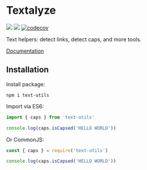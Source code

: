 # Textalyze

![](https://img.shields.io/github/workflow/status/Satont/text-utils/Build%20Project/master) ![](https://img.shields.io/github/workflow/status/Satont/text-utils/Test%20Project/master?label=tests) [![codecov](https://codecov.io/gh/Satont/text-utils/branch/main/graph/badge.svg?token=ABFL6BTPXK)]()

Text helpers: detect links, detect caps, and more tools.

[Documentation](https://satont.github.io/text-utils/)

## Installation

Install package:

```shell
npm i text-utils
```

Import via ES6:

```typescript
import { caps } from 'text-utils'

console.log(caps.isCapsed('HELLO WORLD'))
```

Or CommonJS:
```js
const { caps } = require('text-utils')

console.log(caps.isCapsed('HELLO WORLD'))
```


